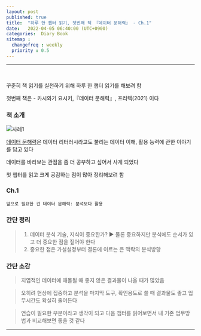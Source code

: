 ```yaml
---
layout: post
published: true
title:  "하루 한 챕터 읽기, 첫번째 책 『데이터 문해력』 - Ch.1"
date:   2022-04-05 06:40:00 (UTC+0900)
categories:  Diary Book
sitemap :
  changefreq : weekly
  priority : 0.5
---
```




---------------
<br />


꾸준히 책 읽기를 실천하기 위해 하루 한 챕터 읽기를 해보려 함

첫번째 책은 - 카시와기 요시키,『데이터 문해력』, 프리렉(2021) 이다



### 책 소개

![사례1](https://drive.google.com/uc?id=12lN82BFOyUYU7rJfYRs_T8IvU9F4fRHW)

[데이터 문해력]은 데이터 리터러시라고도 불리는 데이터 이해, 활용 능력에 관한 이야기를 담고 있다

데이터를 바라보는 관점을 좀 더 공부하고 싶어서 사게 되었다

첫 챕터를 읽고 크게 공감하는 점이 많아 정리해보려 함

### Ch.1
	앞으로 필요한 건 데이터 문해력: 분석보다 활용

### 간단 정리


> 1. 데이터 분석 기술, 지식이 중요한가? ▶ 물론 중요하지만 분석에도 순서가 있고 더 중요한 점을 짚어야 한다
> 2. 중요한 점은 가설설정부터 결론에 이르는 큰 맥락의 분석방향

### 간단 소감

> 지엽적인 데이터에 매몰될 때 좋지 않은 결과물이 나올 때가 많았음

> 오히려 현상에 집중하고 분석을 마지막 도구, 확인용도로 쓸 때 결과물도 좋고 업무시간도 확실히 줄어든다

> 연습이 필요한 부분이라고 생각이 되고 다음 챕터를 읽어보면서 내 기존 업무방법과 비교해보면 좋을 것 같다     


---------------
<br /> 

[데이터 문해력]:https://book.naver.com/bookdb/book_detail.nhn?bid=18032931
